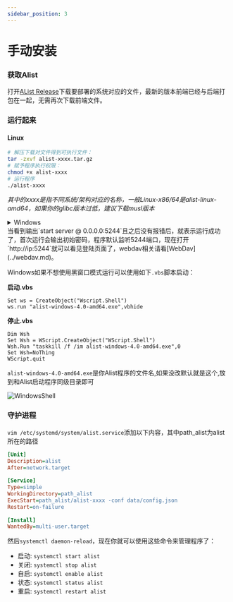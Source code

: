 ```yaml
---
sidebar_position: 3
---
```


# 手动安装

### 获取Alist
打开[AList Release](https://github.com/Xhofe/alist/releases)下载要部署的系统对应的文件，最新的版本前端已经与后端打包在一起，无需再次下载前端文件。

### 运行起来

#### Linux
```bash
# 解压下载对文件得到可执行文件：
tar -zxvf alist-xxxx.tar.gz
# 赋予程序执行权限：
chmod +x alist-xxxx
# 运行程序
./alist-xxxx
```
*其中的xxxx是指不同系统/架构对应的名称，一般Linux-x86/64是alist-linux-amd64，如果你的glibc版本过低，建议下载musl版本*

<details>
  <summary>Windows</summary>
  <div>
    直接解压获取到的 zip 压缩包，启动 alist-xxxx.exe 即可。
  </div>
</details>
当看到输出`start server @ 0.0.0.0:5244`且之后没有报错后，就表示运行成功了，首次运行会输出初始密码，程序默认监听5244端口，现在打开`http://ip:5244`就可以看见登陆页面了，webdav相关请看[WebDav](../webdav.md)。



Windows如果不想使用黑窗口模式运行可以使用如下`.vbs`脚本启动：

**启动.vbs**

```shell
Set ws = CreateObject("Wscript.Shell")  
ws.run "alist-windows-4.0-amd64.exe",vbhide
```

**停止.vbs**

```shell
Dim Wsh
Set Wsh = WScript.CreateObject("WScript.Shell")
Wsh.Run "taskkill /f /im alist-windows-4.0-amd64.exe",0
Set Wsh=NoThing
WScript.quit
```

`alist-windows-4.0-amd64.exe`是你Alist程序的文件名,如果没改默认就是这个,放到和Alist启动程序同级目录即可

![WindowsShell](/img/driver/alist/WindowsShell.png)





### 守护进程
`vim /etc/systemd/system/alist.service`添加以下内容，其中path_alist为alist所在的路径
```ini
[Unit]
Description=alist
After=network.target
 
[Service]
Type=simple
WorkingDirectory=path_alist
ExecStart=path_alist/alist-xxxx -conf data/config.json
Restart=on-failure
 
[Install]
WantedBy=multi-user.target
```
然后`systemctl daemon-reload`，现在你就可以使用这些命令来管理程序了：
- 启动: `systemctl start alist`
- 关闭: `systemctl stop alist`
- 自启: `systemctl enable alist`
- 状态: `systemctl status alist`
- 重启: `systemctl restart alist`
